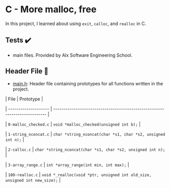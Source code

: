 # C - More malloc, free



In this project, I learned about using `exit`, `calloc`, and `realloc` in C.



## Tests :heavy_check_mark:


* main files. Provided by Alx Software Engineering School.

## Header File :file_folder:


* [main.h](main.h): Header file containing prototypes for all functions written in
the project.



| File                 | Prototype                                                                  |

| -------------------- | -------------------------------------------------------------------------- |

| `0-malloc_checked.c` | `void *malloc_checked(unsigned int b);`                                    |

| `1-string_nconcat.c` | `char *string_nconcat(char *s1, char *s2, unsigned int n);`                |

| `2-calloc.c`         | `char *string_nconcat(char *s1, char *s2, unsigned int n);`                |

| `3-array_range.c`    | `int *array_range(int min, int max);`                                      |

| `100-realloc.c`      | `void *_realloc(void *ptr, unsigned int old_size, unsigned int new_size);` |

